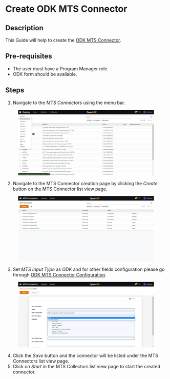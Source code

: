 # Create ODK MTS Connector

## Description

This Guide will help to create the [ODK MTS Connector](https://github.com/OpenG2P/openg2p-documentation/blob/1.2.1/integrations/integration-with-mosip/mts-connector.md).

## Pre-requisites

* The user must have a Program Manager role.
* ODK form should be available.

## Steps

1. Navigate to the _MTS Connectors_ using the menu bar.

<figure><img src="../../../../../.gitbook/assets/mts-connectors-menu-bar.png" alt=""><figcaption></figcaption></figure>

2. Navigate to the MTS Connector creation page by clicking the _Create_ button on the MTS Connector list view page.

<figure><img src="../../../../../.gitbook/assets/connector-list-view-page.png" alt=""><figcaption></figcaption></figure>

3. Set _MTS Input Type_ as _ODK_ and for other fields configuration please go through [ODK MTS Connector Configuration](https://github.com/OpenG2P/openg2p-documentation/blob/1.2.1/integrations/integration-with-mosip/mts-connector.md).

<figure><img src="../../../../../.gitbook/assets/mts-input-type-odk.png" alt=""><figcaption></figcaption></figure>

4. Click the _Save_ button and the connector will be listed under the MTS Connectors list view page.
5. Click on _Start_ in the MTS Collectors list view page to start the created connector.
